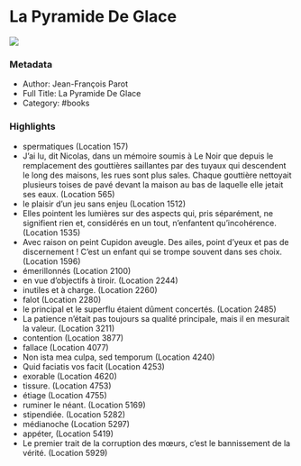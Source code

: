 # La Pyramide De Glace

![](https://readwise-assets.s3.amazonaws.com/static/images/default-book-icon-0.c6917d331b03.png)

### Metadata

- Author: Jean-François Parot
- Full Title: La Pyramide De Glace
- Category: #books

### Highlights

- spermatiques (Location 157)
- J’ai lu, dit Nicolas, dans un mémoire soumis à Le Noir que depuis le remplacement des gouttières saillantes par des tuyaux qui descendent le long des maisons, les rues sont plus sales. Chaque gouttière nettoyait plusieurs toises de pavé devant la maison au bas de laquelle elle jetait ses eaux. (Location 565)
- le plaisir d’un jeu sans enjeu (Location 1512)
- Elles pointent les lumières sur des aspects qui, pris séparément, ne signifient rien et, considérés en un tout, n’enfantent qu’incohérence. (Location 1535)
- Avec raison on peint Cupidon aveugle. Des ailes, point d’yeux et pas de discernement ! C’est un enfant qui se trompe souvent dans ses choix. (Location 1596)
- émerillonnés (Location 2100)
- en vue d’objectifs à tiroir. (Location 2244)
- inutiles et à charge. (Location 2260)
- falot (Location 2280)
- le principal et le superflu étaient dûment concertés. (Location 2485)
- La patience n’était pas toujours sa qualité principale, mais il en mesurait la valeur. (Location 3211)
- contention (Location 3877)
- fallace (Location 4077)
- Non ista mea culpa, sed temporum (Location 4240)
- Quid faciatis vos facit (Location 4253)
- exorable (Location 4620)
- tissure. (Location 4753)
- étiage (Location 4755)
- ruminer le néant. (Location 5169)
- stipendiée. (Location 5282)
- médianoche (Location 5297)
- appéter, (Location 5419)
- Le premier trait de la corruption des mœurs, c’est le bannissement de la vérité. (Location 5929)
